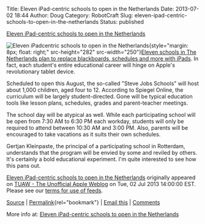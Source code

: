 Title: Eleven iPad-centric schools to open in the Netherlands
Date: 2013-07-02 18:44
Author: Doug
Category: RobotCraft
Slug: eleven-ipad-centric-schools-to-open-in-the-netherlands
Status: published

[Eleven iPad-centric schools to open in the Netherlands](http://www.tuaw.com/2013/07/02/eleven-ipad-centric-schools-to-open-in-the-netherlands/#comments)

![Eleven iPadcentric schools to open in the Netherlands](http://www.blogcdn.com/www.tuaw.com/media/2013/07/applelogogrey.jpg){style="margin: 8px; float: right;" src-height="282" src-width="250"}[Eleven schools in The Netherlands plan to replace blackboards, schedules and more with iPads](http://www.spiegel.de/international/europe/new-ipad-schools-in-holland-hope-to-revolutionize-education-a-907936.html). In fact, each student's entire educational career will hinge on Apple's revolutionary tablet device.

Scheduled to open this August, the so-called "Steve Jobs Schools" will host about 1,000 children, aged four to 12. According to Spiegel Online, the curriculum will be largely student-directed. Gone will be typical education tools like lesson plans, schedules, grades and parent-teacher meetings.

The school day will be atypical as well. While each participating school will be open from 7:30 AM to 6:30 PM each workday, students will only be required to attend between 10:30 AM and 3:00 PM. Also, parents will be encouraged to take vacations as it suits their own schedules.

Gertjan Kleinpaste, the principal of a participating school in Rotterdam, understands that the program will be envied by some and reviled by others. It's certainly a bold educational experiment. I'm quite interested to see how this pans out.

[Eleven iPad-centric schools to open in the Netherlands](http://www.tuaw.com/2013/07/02/eleven-ipad-centric-schools-to-open-in-the-netherlands/) originally appeared on [TUAW - The Unofficial Apple Weblog](http://www.tuaw.com) on Tue, 02 Jul 2013 14:00:00 EST. Please see our [terms for use of feeds](http://www.weblogsinc.com/feed-terms/).

[Source](http://www.spiegel.de/international/europe/new-ipad-schools-in-holland-hope-to-revolutionize-education-a-907936.html) \| [Permalink](http://www.tuaw.com/2013/07/02/eleven-ipad-centric-schools-to-open-in-the-netherlands/ "Permanent link to this entry"){rel="bookmark"} \| [Email this](http://www.tuaw.com/forward/20645034/ "Send this entry to a friend via email") \| [Comments](http://www.tuaw.com/2013/07/02/eleven-ipad-centric-schools-to-open-in-the-netherlands/#comments "View reader comments on this entry")

More info at: [Eleven iPad-centric schools to open in the Netherlands](http://www.tuaw.com/2013/07/02/eleven-ipad-centric-schools-to-open-in-the-netherlands/#comments)
